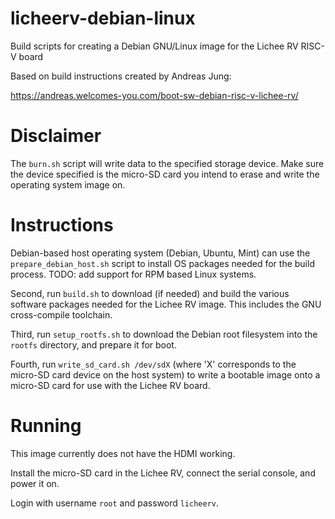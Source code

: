 # licheerv-debian-linux
Build scripts for creating a Debian GNU/Linux image for the Lichee RV RISC-V board

Based on build instructions created by Andreas Jung:

https://andreas.welcomes-you.com/boot-sw-debian-risc-v-lichee-rv/

Disclaimer
==========

The `burn.sh` script will write data to the specified storage device. Make sure
the device specified is the micro-SD card you intend to erase and write the
operating system image on.

Instructions
============

Debian-based host operating system (Debian, Ubuntu, Mint) can use the
`prepare_debian_host.sh` script to install OS packages needed for the
build process.  TODO: add support for RPM based Linux systems.

Second, run `build.sh` to download (if needed) and build the various
software packages needed for the Lichee RV image. This includes the GNU
cross-compile toolchain.

Third, run `setup_rootfs.sh` to download the Debian root filesystem into the `rootfs`
directory, and prepare it for boot.

Fourth, run `write_sd_card.sh /dev/sdX` (where 'X' corresponds to the micro-SD card
device on the host system) to write a bootable image onto a micro-SD
card for use with the Lichee RV board.

Running
=======

This image currently does not have the HDMI working.

Install the micro-SD card in the Lichee RV, connect the serial console,
and power it on.

Login with username `root` and password `licheerv`.
